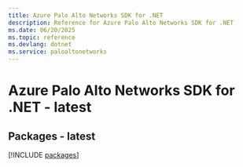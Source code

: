 ```yaml
---
title: Azure Palo Alto Networks SDK for .NET
description: Reference for Azure Palo Alto Networks SDK for .NET
ms.date: 06/20/2025
ms.topic: reference
ms.devlang: dotnet
ms.service: paloaltonetworks
---
```

# Azure Palo Alto Networks SDK for .NET - latest
## Packages - latest
[!INCLUDE [packages](palo-alto-networks-index.md)]